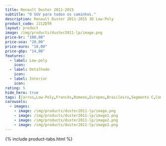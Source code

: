 ```yaml
---
title: Renault Duster 2011-2015
subtitle: "O SUV para todos os caminhos."
description: Renault Duster 2011-2015 3D Low-Poly
product_code: JJ12DTR
layout: product
image: /img/products/duster2011-lp/image.png
price-br: "100,00"
price-usa: "20,00"
price-euro: "18,00"
price-gbp: "14,00"
features:
  - label: Low-poly
    icon:
  - label: Detalhado
    icon:
  - label: Interior
    icon:
rating: 5
hide_hero: true
tags: [Carros,Low-Poly,Francês,Romeno,Europeu,Brasileiro,Segmento C,Compactos,Crossover,SUV]
carousels:
  - images: 
    - image: /img/products/duster2011-lp/image.png
    - image: /img/products/duster2011-lp/image1.png
    - image: /img/products/duster2011-lp/image2.png
    - image: /img/products/duster2011-lp/image3.png
---
```


{% include product-tabs.html %}